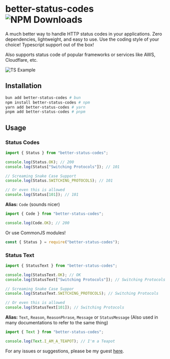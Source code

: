 # better-status-codes ![NPM Downloads](https://img.shields.io/npm/dm/better-status-codes)

A much better way to handle HTTP status codes in your applications.
Zero dependencies, lightweight, and easy to use.
Use the coding style of your choice!
Typescript support out of the box!

Also supports status code of popular frameworks or services like AWS, Cloudflare, etc.

![TS Example](https://s12.gifyu.com/images/SZoEa.png)

## Installation

```bash
bun add better-status-codes # bun
npm install better-status-codes # npm
yarn add better-status-codes # yarn
pnpm add better-status-codes # pnpm
```

## Usage

### Status Codes

```ts
import { Status } from "better-status-codes";

console.log(Status.OK); // 200
console.log(Status["Switching Protocols"]); // 101

// Screaming Snake Case Support
console.log(Status.SWITCHING_PROTOCOLS); // 101

// Or even this is allowed
console.log(Status[101]); // 101
```

**Alias:** `Code` (sounds nicer)

```ts
import { Code } from "better-status-codes";

console.log(Code.OK); // 200
```

Or use CommonJS modules!

```ts
const { Status } = require("better-status-codes");
```

### Status Text

```ts
import { StatusText } from "better-status-codes";

console.log(StatusText.OK); // OK
console.log(StatusText["Switching Protocols"]); // Switching Protocols

// Screaming Snake Case Suppor
console.log(StatusText.SWITCHING_PROTOCOLS); // Switching Protocols

// Or even this is allowed
console.log(StatusText[101]); // Switching Protocols
```

**Alias:** `Text`, `Reason`, `ReasonPhrase`, `Message` or `StatusMessage` (Also used in many documentations to refer to the same thing)

```ts
import { Text } from "better-status-codes";

console.log(Text.I_AM_A_TEAPOT); // I'm a Teapot
```

For any issues or suggestions, please be my guest [here](https://github.com/touhidurrr/better-status-codes/issues).
